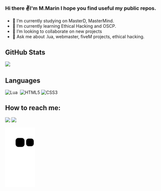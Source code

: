 ### Hi there ✌️I'm M.Marin I hope you find useful my public repos.
 - 🔭 I’m currently studying on MasterD, MasterMind.
 - 🌱 I’m currently learning Ethical Hacking and OSCP.
 - 👯 I’m looking to collaborate on new projects
 - 💬 Ask me about .lua, webmaster, fiveM projects, ethical hacking.

## GitHub Stats
<p align="left">
  <img height="180rem" max-width="49%" src="https://github-readme-stats.vercel.app/api?username=baShMarin&show_icons=true&theme=cobalt"/>
</a>
</p>


 ## Languages


<div align="left">
  
![Lua](https://img.shields.io/badge/lua-%232C2D72.svg?style=for-the-badge&logo=lua&logoColor=white)&nbsp;
![HTML5](https://img.shields.io/badge/html5-%23E34F26.svg?style=for-the-badge&logo=html5&logoColor=white)
![CSS3](https://img.shields.io/badge/css3-%231572B6.svg?style=for-the-badge&logo=css3&logoColor=white)

</div>

## How to reach me:

<div align="left">
  <a href="" target="_blank"><img src="https://img.shields.io/badge/-Linkedin-blue?style=for-the-badge&logo=linkedin&logoColor=white" target="_blank"></a>
<a href="" target="_blank"><img src="https://img.shields.io/badge/Discord-7289DA?style=for-the-badge&logo=discord&logoColor=white" target="_blank"></a>
 
 </div>
 
 
 
 ![Snake animation](https://github.com/rafaballerini/rafaballerini/blob/output/github-contribution-grid-snake.svg)
 
</div>


